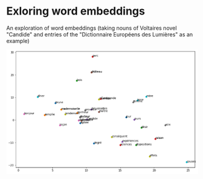 # Exloring word embeddings

An exploration of word embeddings (taking nouns of Voltaires novel "Candide" and entries of the "Dictionnaire Européens des Lumières" as an example) 

![lsaout](https://raw.githubusercontent.com/roettger/exploring_wordembeddings/main/lsaout.png)
